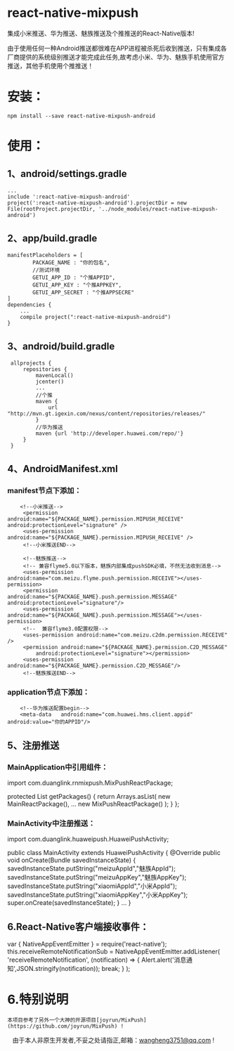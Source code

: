 # react-native-mixpush

集成小米推送、华为推送、魅族推送及个推推送的React-Native版本!

由于使用任何一种Android推送都很难在APP进程被杀死后收到推送，只有集成各厂商提供的系统级别推送才能完成此任务,故考虑小米、华为、魅族手机使用官方推送，其他手机使用个推推送！

# 安装：

    npm install --save react-native-mixpush-android

# 使用：

## 1、android/settings.gradle

    ...
    include ':react-native-mixpush-android'
    project(':react-native-mixpush-android').projectDir = new File(rootProject.projectDir, '../node_modules/react-native-mixpush-android')

## 2、app/build.gradle

    manifestPlaceholders = [
            PACKAGE_NAME : "你的包名",
            //测试环境
            GETUI_APP_ID : "个推APPID",
            GETUI_APP_KEY : "个推APPKEY",
            GETUI_APP_SECRET : "个推APPSECRE"
    ]
    dependencies {
        ...
        compile project(":react-native-mixpush-android")
    }

## 3、android/build.gradle

     allprojects {
         repositories {
             mavenLocal()
             jcenter()
             ...
             //个推
             maven {
                 url "http://mvn.gt.igexin.com/nexus/content/repositories/releases/"
             }
             //华为推送
             maven {url 'http://developer.huawei.com/repo/'}
         }
     }

## 4、AndroidManifest.xml

### manifest节点下添加：
        <!--小米推送-->
         <permission android:name="${PACKAGE_NAME}.permission.MIPUSH_RECEIVE" android:protectionLevel="signature" />
         <uses-permission android:name="${PACKAGE_NAME}.permission.MIPUSH_RECEIVE" />
         <!--小米推送END-->

         <!--魅族推送-->
         <!-- 兼容flyme5.0以下版本，魅族内部集成pushSDK必填，不然无法收到消息-->
         <uses-permission android:name="com.meizu.flyme.push.permission.RECEIVE"></uses-permission>
         <permission android:name="${PACKAGE_NAME}.push.permission.MESSAGE" android:protectionLevel="signature"/>
         <uses-permission android:name="${PACKAGE_NAME}.push.permission.MESSAGE"></uses-permission>
         <!--  兼容flyme3.0配置权限-->
         <uses-permission android:name="com.meizu.c2dm.permission.RECEIVE" />
         <permission android:name="${PACKAGE_NAME}.permission.C2D_MESSAGE"
             android:protectionLevel="signature"></permission>
         <uses-permission android:name="${PACKAGE_NAME}.permission.C2D_MESSAGE"/>
         <!--魅族推送END-->

### application节点下添加：
        <!--华为推送配置begin-->
        <meta-data   android:name="com.huawei.hms.client.appid"  android:value="你的APPID"/>

## 5、注册推送

### MainApplication中引用组件：

import com.duanglink.rnmixpush.MixPushReactPackage;

protected List<ReactPackage> getPackages() {
      return Arrays.<ReactPackage>asList(
          new MainReactPackage(),
          ...
          new MixPushReactPackage()
      );
    }
  };

### MainActivity中注册推送：

import com.duanglink.huaweipush.HuaweiPushActivity;

public class MainActivity extends HuaweiPushActivity {
    @Override
    public void onCreate(Bundle savedInstanceState) {
        savedInstanceState.putString("meizuAppId","魅族AppId");
        savedInstanceState.putString("meizuAppKey","魅族AppKey");
        savedInstanceState.putString("xiaomiAppId","小米AppId");
        savedInstanceState.putString("xiaomiAppKey","小米AppKey");
        super.onCreate(savedInstanceState);
    }
    ...
}

## 6.React-Native客户端接收事件：

var { NativeAppEventEmitter } = require('react-native');
this.receiveRemoteNotificationSub = NativeAppEventEmitter.addListener(
        'receiveRemoteNotification',
        (notification) => {
                Alert.alert('消息通知',JSON.stringify(notification));
                break;
            }
);



# 6.特别说明

    本项目参考了另外一个大神的开源项目[joyrun/MixPush](https://github.com/joyrun/MixPush) !
    
    由于本人非原生开发者,不妥之处请指正,邮箱：wangheng3751@qq.com !
